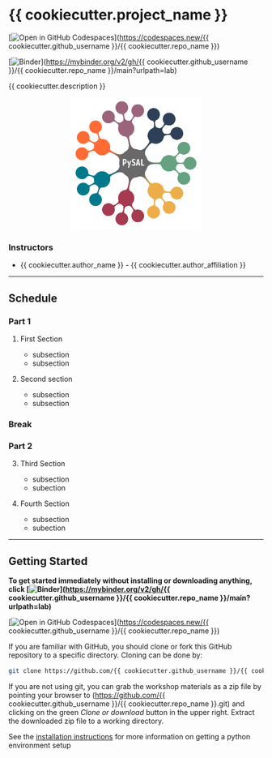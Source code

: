 # {{ cookiecutter.project_name }}

[![Open in GitHub Codespaces](https://github.com/codespaces/badge.svg)](https://codespaces.new/{{ cookiecutter.github_username }}/{{ cookiecutter.repo_name }})


[![Binder](https://mybinder.org/badge_logo.svg)](https://mybinder.org/v2/gh/{{ cookiecutter.github_username }}/{{ cookiecutter.repo_name }}/main?urlpath=lab)

{{ cookiecutter.description }}

<p align="center">
<img height=260 src='docs/figs/pysal_logo.png' >
</p>

### Instructors

* {{ cookiecutter.author_name  }} - {{ cookiecutter.author_affiliation }}

---

## Schedule

### Part 1

1. First Section
   + subsection
   + subsection


2. Second section

   + subsection
   + subsection

### Break

### Part 2

3. Third Section

   + subsection
   + subection

4. Fourth Section

   + subsection
   + subection

---


## Getting Started

**To get started immediately without installing or downloading anything, click [![Binder](https://mybinder.org/badge_logo.svg)](https://mybinder.org/v2/gh/{{ cookiecutter.github_username }}/{{ cookiecutter.repo_name }}/main?urlpath=lab)** 

[![Open in GitHub Codespaces](https://github.com/codespaces/badge.svg)](https://codespaces.new/{{ cookiecutter.github_username }}/{{ cookiecutter.repo_name }})



If you are familiar with GitHub, you should clone or fork this GitHub repository to a specific directory. Cloning can be done by:

``` bash
git clone https://github.com/{{ cookiecutter.github_username }}/{{ cookiecutter.repo_name }}.git
```

If you are not using git, you can grab the workshop materials as a zip file by pointing your browser to (https://github.com/{{ cookiecutter.github_username }}/{{ cookiecutter.repo_name }}.git) and clicking on the green _Clone or download_ button in the upper right. Extract the downloaded zip file to a working directory.

 See the [installation instructions](installation.md) for more information on getting a python environment setup